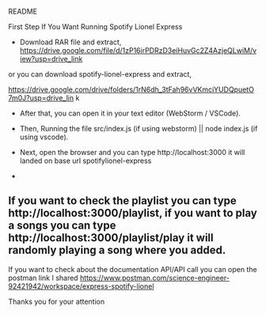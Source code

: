README

First Step If You Want Running Spotify Lionel Express 
- Download RAR file and extract, https://drive.google.com/file/d/1zP16irPDRzD3eiHuvGc2Z4AzjeQLwiM/view?usp=drive_link





or
you
can
download
spotify-lionel-express
and
extract,

https://drive.google.com/drive/folders/1rN6dh_3tFah96vVKmciYUDQpuetO7m0J?usp=drive_lin
k


- After that, you can open it in your text editor (WebStorm / VSCode).
- Then, Running the file src/index.js (if using webstorm) || node index.js (if using vscode).
- Next, open the browser and you can type http://localhost:3000 it will landed on base url spotifylionel-express

-
If you want to check the playlist you can type http://localhost:3000/playlist, if you want to play a
songs you can type http://localhost:3000/playlist/play it will randomly playing a song where you
added.
- 
If you want to check about the documentation API/API call you can open the postman link I
shared https://www.postman.com/science-engineer-92421942/workspace/express-spotify-lionel 


 
Thanks you for your attention 
 
